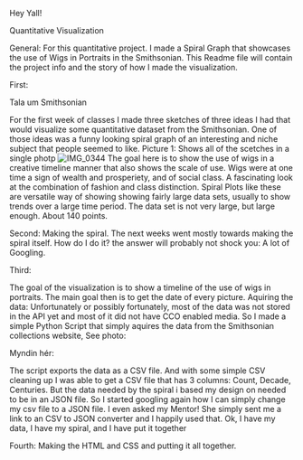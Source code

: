 Hey Yall!

Quantitative Visualization

General:
For this quantitative project. I made a Spiral Graph that showcases the use of Wigs in Portraits in the Smithsonian. 
This Readme file will contain the project info and the story of how I made the visualization.

First:

Tala um Smithsonian

For the first week of classes I made three sketches of three ideas I had that would visualize some quantitative dataset from the Smithsonian. One of those ideas was a funny looking spiral graph of an interesting and niche subject that people seemed to like. 
Picture 1: Shows all of the scetches in a single photp
![IMG_0344](https://user-images.githubusercontent.com/73747671/132769152-e50b12ef-f2bd-423f-bf44-389fe3cee8ac.jpg)
The goal here is to show the use of wigs in a creative timeline manner that also shows the scale of use. Wigs were at one time a sign of wealth and prosperiety, and of social class. A fascinating look at the combination of fashion and class distinction. Spiral Plots like these are versatile way of showing showing fairly large data sets, usually to show trends over a large time period. The data set is not very large, but large enough. About 140 points.

Second:
Making the spiral. The next weeks went mostly towards making the spiral itself. How do I do it? the answer will probably not shock you: A lot of Googling. 

Third:

The goal of the visualization is to show a timeline of the use of wigs in portraits. The main goal then is to get the date of every picture.
Aquiring the data: Unfortunately or possibly fortunately, most of the data was not stored in the API yet and most of it did not have CCO enabled media. So I made a simple Python Script that simply aquires the data from the Smithsonian collections website, See photo:

Myndin hér:

The script exports the data as a CSV file. And with some simple CSV cleaning up I was able to get a CSV file that has 3 columns: Count, Decade, Centuries. But the data needed by the spiral i based my design on needed to be in an JSON file. So I started googling again how I can simply change my csv file to a JSON file. I even asked my Mentor! She simply sent me a link to an CSV to JSON converter and I happily used that. 
Ok, I have my data, I have my spiral, and I have put it together

Fourth:
Making the HTML and CSS and putting it all together.






